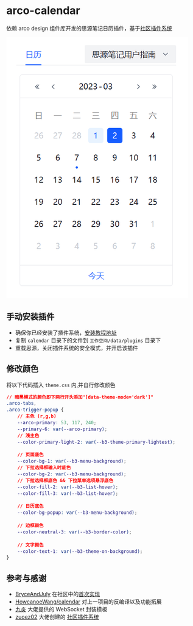 # arco-calendar

依赖 arco design 组件库开发的思源笔记日历插件，基于[社区插件系统](https://github.com/zuoez02/siyuan-plugin-system)

![预览图](preview.png)

## 手动安装插件

-   确保你已经安装了插件系统，[安装教程地址](https://github.com/zuoez02/siyuan-plugin-system/blob/main/README_zh.md)
-   复制 `calendar` 目录下的文件到 `工作空间/data/plugins` 目录下
-   重载思源，关闭插件系统的安全模式，并开启该插件

## 修改颜色

将以下代码插入 `theme.css` 内,并自行修改颜色

```css
// 暗黑模式的颜色即下两行开头添加"[data-theme-mode='dark']"
.arco-tabs,
.arco-trigger-popup {
    // 主色 (r,g,b)
    --arco-primary: 53, 117, 240;
    --primary-6: var(--arco-primary);
    // 浅主色
    --color-primary-light-2: var(--b3-theme-primary-lightest);

    // 页面底色
    --color-bg-1: var(--b3-menu-background);
    // 下拉选择框输入时底色
    --color-bg-2: var(--b3-menu-background);
    // 下拉选择框底色 && 下拉菜单选项悬浮底色
    --color-fill-2: var(--b3-list-hover);
    --color-fill-3: var(--b3-list-hover);

    // 日历底色
    --color-bg-popup: var(--b3-menu-background);

    // 边框颜色
    --color-neutral-3: var(--b3-border-color);

    // 文字颜色
    --color-text-1: var(--b3-theme-on-background);
}
```

## 参考与感谢

-   [BryceAndJuly](https://github.com/BryceAndJuly) 在社区中的[首次实现](https://ld246.com/article/1662969146166)
-   [HowcanoeWang/calendar](https://github.com/HowcanoeWang/calendar) 对上一项目的反编译以及功能拓展
-   [九炎](https://github.com/leolee9086) 大佬提供的 WebSocket 封装模板
-   [zuoez02](https://github.com/zuoez02) 大佬创建的 [社区插件系统](https://github.com/zuoez02/siyuan-plugin-system)
